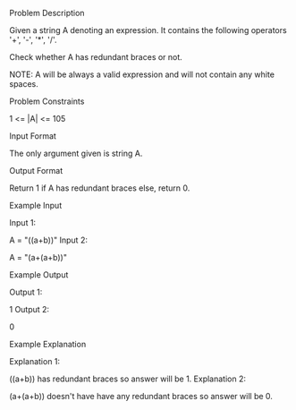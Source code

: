 Problem Description

Given a string A denoting an expression. It contains the following operators '+', '-', '\*', '/'.

Check whether A has redundant braces or not.

NOTE: A will be always a valid expression and will not contain any white spaces.

Problem Constraints

1 <= |A| <= 105

Input Format

The only argument given is string A.

Output Format

Return 1 if A has redundant braces else, return 0.

Example Input

Input 1:

A = "((a+b))"
Input 2:

A = "(a+(a+b))"

Example Output

Output 1:

1
Output 2:

0

Example Explanation

Explanation 1:

((a+b)) has redundant braces so answer will be 1.
Explanation 2:

(a+(a+b)) doesn't have have any redundant braces so answer will be 0.
